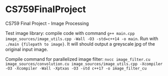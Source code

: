 # CS759FinalProject
CS759 Final Project - Image Processing

Test image library: compile code with command `g++ main.cpp image_sources/image_utils.cpp -Wall -O3 -std=c++14 -o main`.
Run with `./main {filepath to image}`. It will should output a greyscale jpg of the original input image.

Compile command for parallelized image filter: `nvcc image_filter.cu image_sources/convolution.cu image_sources/image_utils.cpp -Xcompiler -O3 -Xcompiler -Wall -Xptxas -O3 -std c++17 -o image_filter_cu`